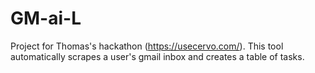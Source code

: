 # GM-ai-L
Project for Thomas's hackathon (https://usecervo.com/).
This tool automatically scrapes a user's gmail inbox and creates a table of tasks. 
